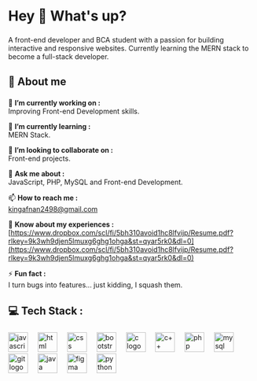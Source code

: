 <h1 align="left">Hey 👋 What's up?</h1>

###

<p align="left">A front-end developer and BCA student with a passion for building interactive and responsive websites. Currently learning the MERN stack to become a full-stack developer.</p>

###

<h2 align="left">💫 About me</h2>

###

🔭 **I’m currently working on :** <br> Improving Front-end Development skills.

🌱 **I’m currently learning :** <br> MERN Stack.

👯 **I’m looking to collaborate on :** <br> Front-end projects.

💬 **Ask me about :** <br> JavaScript, PHP, MySQL and Front-end Development.

📫 **How to reach me :** <br> kingafnan2498@gmail.com

📄 **Know about my experiences :** <br> [https://www.dropbox.com/scl/fi/5bh310avoid1hc8lfvijp/Resume.pdf?rlkey=9k3wh9djen5lmuxg6ghg1ohga&st=qyar5rk0&dl=0](https://www.dropbox.com/scl/fi/5bh310avoid1hc8lfvijp/Resume.pdf?rlkey=9k3wh9djen5lmuxg6ghg1ohga&st=qyar5rk0&dl=0)

⚡ **Fun fact :** <br> I turn bugs into features... just kidding, I squash them.

###

<h2 align="left">💻 Tech Stack :</h2>

###

<div align="left">
  <img src="https://cdn.jsdelivr.net/gh/devicons/devicon/icons/javascript/javascript-original.svg" height="40" alt="javascript logo"  />
  <img width="12" />
  <img src="https://cdn.jsdelivr.net/gh/devicons/devicon/icons/html5/html5-original.svg" height="40" alt="html logo"  />
  <img width="12" />
  <img src="https://cdn.jsdelivr.net/gh/devicons/devicon/icons/css3/css3-original.svg" height="40" alt="css logo"  />
  <img width="12" />
  <img src="https://cdn.jsdelivr.net/gh/devicons/devicon/icons/bootstrap/bootstrap-original.svg" height="40" alt="bootstrap logo"  />
  <img width="12" />
  <img src="https://cdn.jsdelivr.net/gh/devicons/devicon/icons/c/c-original.svg" height="40" alt="c logo"  />
  <img width="12" />
  <img src="https://cdn.jsdelivr.net/gh/devicons/devicon/icons/cplusplus/cplusplus-original.svg" height="40" alt="c++ logo"  />
  <img width="12" />
  <img src="https://cdn.jsdelivr.net/gh/devicons/devicon/icons/php/php-original.svg" height="40" alt="php logo"  />
  <img width="12" />
  <img src="https://www.svgrepo.com/show/306453/mysql.svg" height="40" alt="mysql logo"  />
  <img width="12" />
  <img src="https://www.svgrepo.com/show/452210/git.svg" height="40" alt="git logo"  />
  <img width="12" />
  <img src="https://www.svgrepo.com/show/303388/java-4-logo.svg" height="40" alt="java logo"  />
  <img width="12" />
  <img src="https://www.svgrepo.com/show/448222/figma.svg" height="40" alt="figma logo"  />
  <img width="12" />
  <img src="https://www.svgrepo.com/show/452091/python.svg" height="40" alt="python logo"  />
  <img width="12" />
  
  
</div>

###
